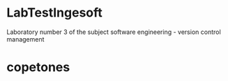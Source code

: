 # LabTestIngesoft
Laboratory number 3 of the subject software engineering - version control management
# copetones